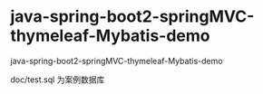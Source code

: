 # java-spring-boot2-springMVC-thymeleaf-Mybatis-demo
java-spring-boot2-springMVC-thymeleaf-Mybatis-demo


doc/test.sql 为案例数据库